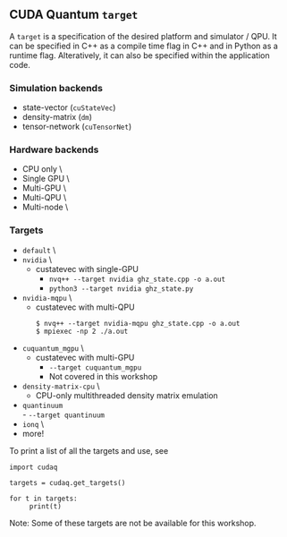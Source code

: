 ## CUDA Quantum `target` 
A `target` is a specification of the desired platform and simulator / QPU. It can be specified in C++ as a compile time flag in C++ and in Python as a runtime flag. Alteratively, it can also be specified within the application code. 

### Simulation backends
- state-vector (`cuStateVec`) 
- density-matrix (`dm`) 
- tensor-network (`cuTensorNet`)

### Hardware backends
- CPU only   \
- Single GPU   \
- Multi-GPU \
- Multi-QPU \
- Multi-node \

### Targets
- `default` \
- `nvidia` \
	- custatevec with single-GPU
        - `nvq++ --target nvidia ghz_state.cpp -o a.out`
        - `python3 --target nvidia ghz_state.py`  
- `nvidia-mqpu` \
	- custatevec with multi-QPU
        ```
        $ nvq++ --target nvidia-mqpu ghz_state.cpp -o a.out
        $ mpiexec -np 2 ./a.out
        ```
- `cuquantum_mgpu` \
	- custatevec with multi-GPU
        - `--target cuquantum_mgpu`
        - Not covered in this workshop
- `density-matrix-cpu` \
	- CPU-only multithreaded density matrix emulation
- `quantinuum` \
        - `--target quantinuum`
- `ionq` \
- more!

To print a list of all the targets and use, see 

```
import cudaq

targets = cudaq.get_targets()

for t in targets:
     print(t)
```



Note: Some of these targets are not be available for this workshop. 



